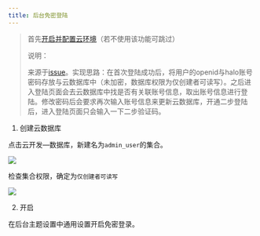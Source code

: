 ```yaml
---
title: 后台免密登陆
---
```

>首先[开启并配置云环境](./open-cloud.md)（若不使用该功能可跳过）
>
>说明：
>
>来源于[issue](https://github.com/fuzui/GBlog-wx/issues/8)。实现思路：在首次登陆成功后，将用户的openid与halo账号密码存放与云数据库中（未加密，数据库权限为仅创建者可读写）。之后进入登陆页面会去云数据库中找是否有关联账号信息，取出账号信息进行登陆。修改密码后会要求再次输入账号信息来更新云数据库，开通二步登陆后，进入登陆页面只会输入一下二步验证码。

1. 创建云数据库

点击云开发—数据库，新建名为`admin_user`的集合。

![]( https://oss.fuzui.net/img/202110270037707.png)



检查集合权限，确定为`仅创建者可读写`

![]( https://oss.fuzui.net/img/202110270040262.png)



2. 开启

在后台主题设置中通用设置开启免密登录。
